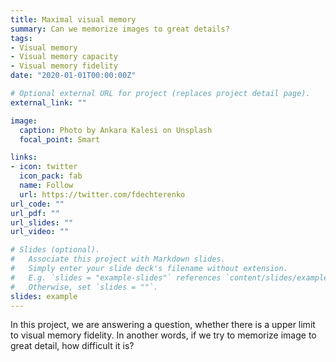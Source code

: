 ```yaml
---
title: Maximal visual memory
summary: Can we memorize images to great details? 
tags:
- Visual memory
- Visual memory capacity
- Visual memory fidelity
date: "2020-01-01T00:00:00Z"

# Optional external URL for project (replaces project detail page).
external_link: ""

image:
  caption: Photo by Ankara Kalesi on Unsplash
  focal_point: Smart

links:
- icon: twitter
  icon_pack: fab
  name: Follow
  url: https://twitter.com/fdechterenko
url_code: ""
url_pdf: ""
url_slides: ""
url_video: ""

# Slides (optional).
#   Associate this project with Markdown slides.
#   Simply enter your slide deck's filename without extension.
#   E.g. `slides = "example-slides"` references `content/slides/example-slides.md`.
#   Otherwise, set `slides = ""`.
slides: example
---
```


In this project, we are answering a question, whether there is a upper limit to visual memory fidelity. In another words, if we try to memorize image to great detail, how difficult it is?
